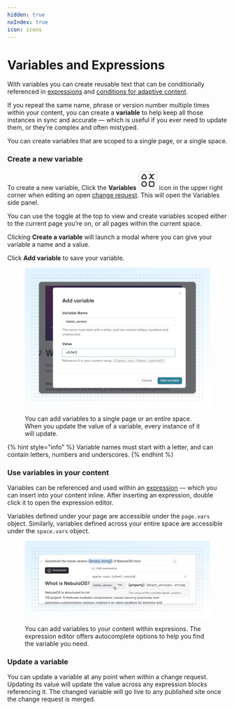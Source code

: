 ```yaml
---
hidden: true
noIndex: true
icon: icons
---
```


# Variables and Expressions

With variables you can create reusable text that can be conditionally referenced in [expressions](broken-reference/) and [conditions for adaptive content](broken-reference/).

If you repeat the same name, phrase or version number multiple times within your content, you can create a **variable** to help keep all those instances in sync and accurate — which is useful if you ever need to update them, or they’re complex and often mistyped.

You can create variables that are scoped to a single page, or a single space.

### Create a new variable

To create a new variable, Click the **Variables** <picture><source srcset="broken-reference" media="(prefers-color-scheme: dark)"><img src=".gitbook/assets/variables.svg" alt=""></picture> icon in the upper right corner when editing an open [change request](broken-reference/). This will open the Variables side panel.

You can use the toggle at the top to view and create variables scoped either to the current page you’re on, or all pages within the current space.

Clicking **Create a variable** will launch a modal where you can give your variable a name and a value.

Click **Add variable** to save your variable.

<figure><img src=".gitbook/assets/variables.jpg" alt="A GitBook screenshot showing the Add variables screen. The variable Name box has been filled with the text ‘latest_version’ and the Value box has been filled with the text ‘v3.04.1’"><figcaption><p>You can add variables to a single page or an entire space. When you update the value of a variable, every instance of it will update.</p></figcaption></figure>

{% hint style="info" %}
Variable names must start with a letter, and can contain letters, numbers and underscores.
{% endhint %}

### Use variables in your content

Variables can be referenced and used within an [expression](broken-reference/) — which you can insert into your content inline. After inserting an expression, double click it to open the expression editor.

Variables defined under your page are accessible under the `page.vars` object. Similarly, variables defined across your entire space are accessible under the `space.vars` object.

<figure><img src=".gitbook/assets/insert-variables-expression.jpg" alt="A GitBook screenshot showing an expression block within the editor. The expression editor is open below it and the ‘space.vars.latest_version’ variable has been selected"><figcaption><p>You can add variables to your content within expresions. The expression editor offers autocomplete options to help you find the variable you need.</p></figcaption></figure>

### Update a variable

You can update a variable at any point when within a change request. Updating its value will update the value across any expression blocks referencing it. The changed variable will go live to any published site once the change request is merged.
